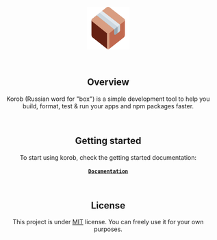 <p align="center">
  <img alt="korob" src="public/korob.svg" width="100" />
</p>
<br>
<div align="center">
  <strong>
    <h2 align="center">Overview</h2>
  </strong>
  <p align="center">
    Korob (Russian word for "box") is a simple development tool to help you build, format, test & run your apps and npm packages faster.
  </p>
</div>
<br>
<div align="center">
  <strong>
    <h2 align="center">Getting started</h2>
  </strong>
  <p align="center">
    To start using korob, check the getting started documentation:
  </p>
  <p align="center">
    <strong>
      <code>&nbsp;<a href="https://korob.domin.pro/">Documentation</a>&nbsp;</code>
    </strong>
  </p>
</div>
<br>
<div align="center">
  <strong>
    <h2 align="center">License</h2>
  </strong>
  <p align="center">
    This project is under <a href="https://choosealicense.com/licenses/mit/">MIT</a> license. You can freely use it for your own purposes.
  </p>
</div>
